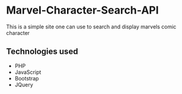 # Marvel-Character-Search-API
This is a simple site one can use to search and display marvels comic character


## Technologies used 
*  PHP
*  JavaScript
*  Bootstrap
*  JQuery
